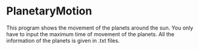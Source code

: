 # PlanetaryMotion
This program shows the movement of the planets around the sun. You only have to input the maximum time of movement of the planets. All the information of the planets is given in .txt files.
